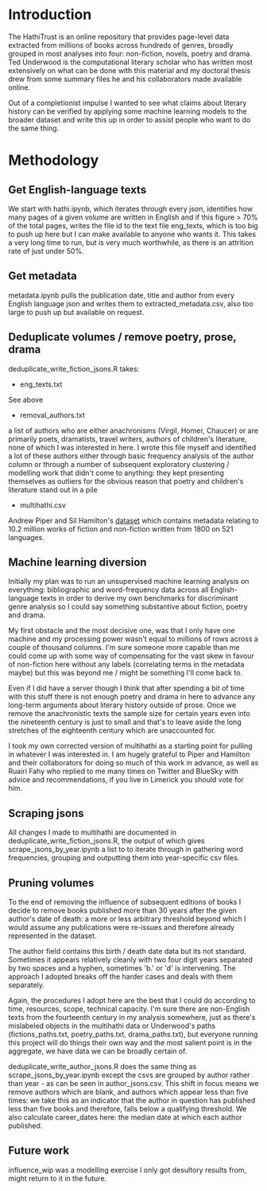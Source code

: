 # Introduction

The HathiTrust is an online repository that provides page-level data extracted from millions of books across hundreds of genres, broadly grouped in most analyses into four: non-fiction, novels, poetry and drama. Ted Underwood is the computational literary scholar who has written most extensively on what can be done with this material and my doctoral thesis drew from some summary files he and his collaborators made available online.

Out of a completionist impulse I wanted to see what claims about literary history can be verified by applying some machine learning models to the broader dataset and write this up in order to assist people who want to do the same thing.

# Methodology

## Get English-language texts

We start with hathi.ipynb, which iterates through every json, identifies how many pages of a given volume are written in English and if this figure > 70% of the total pages, writes the file id to the text file eng_texts, which is too big to push up here but I can make available to anyone who wants it. This takes a very long time to run, but is very much worthwhile, as there is an attrition rate of just under 50%. 

## Get metadata

metadata.ipynb pulls the publication date, title and author from every English language json and writes them to extracted_metadata.csv, also too large to push up but available on request.

## Deduplicate volumes / remove poetry, prose, drama

deduplicate_write_fiction_jsons.R takes: 

- eng_texts.txt

See above

- removal_authors.txt

a list of authors who are either anachronisms (Virgil, Homer, Chaucer) or are primarily poets, dramatists, travel writers, authors of children's literature, none of which I was interested in here. I wrote this file myself and identified a lot of these authors either through basic frequency analysis of the author column or through a number of subsequent exploratory clustering / modelling work that didn't come to anything: they kept presenting themselves as outliers for the obvious reason that poetry and children's literature stand out in a pile

- multihathi.csv

Andrew Piper and Sil Hamilton's [dataset](https://openhumanitiesdata.metajnl.com/articles/10.5334/johd.95) which contains metadata relating to 10.2 million works of fiction and non-fiction written from 1800 on 521 languages.

## Machine learning diversion

Initially my plan was to run an unsupervised machine learning analysis on everything: bibliographic and word-frequency data across all English-language texts in order to derive my own benchmarks for discriminant genre analysis so I could say something substantive about fiction, poetry and drama. 

My first obstacle and the most decisive one, was that I only have one machine and my processing power wasn't equal to millions of rows across a couple of thousand columns. I'm sure someone more capable than me could come up with some way of compensating for the vast skew in favour of non-fiction here without any labels (correlating terms in the metadata maybe) but this was beyond me / might be something I'll come back to.

Even if I did have a server though I think that after spending a bit of time with this stuff there is not enough poetry and drama in here to advance any long-term arguments about literary history outside of prose. Once we remove the anachronistic texts the sample size for certain years even into the nineteenth century is just to small and that's to leave aside the long stretches of the eighteenth century which are unaccounted for. 

I took my own corrected version of multihathi as a starting point for pulling in whatever I was interested in. I am hugely grateful to Piper and Hamilton and their collaborators for doing so much of this work in advance, as well as Ruairí Fahy who replied to me many times on Twitter and BlueSky with advice and recommendations, if you live in Limerick you should vote for him.

## Scraping jsons

All changes I made to multihathi are documented in deduplicate_write_fiction_jsons.R, the output of which gives scrape_jsons_by_year.ipynb a list to to iterate through in gathering word frequencies, grouping and outputting them into year-specific csv files.

## Pruning volumes

To the end of removing the influence of subsequent editions of books I decide to remove books published more than 30 years after the given author's date of death: a more or less arbitrary threshold beyond which I would assume any publications were re-issues and therefore already represented in the dataset.

The author field contains this birth / death date data but its not standard. Sometimes it appears relatively cleanly with two four digit years separated by two spaces and a hyphen, sometimes 'b.' or 'd' is intervening. The approach I adopted breaks off the harder cases and deals with them separately.

Again, the procedures I adopt here are the best that I could do according to time, resources, scope, technical capacity. I'm sure there are non-English texts from the fourteenth century in my analysis somewhere, just as there's mislabeled objects in the multihathi data or Underwood's paths (fictions_paths.txt, poetry_paths.txt, drama_paths.txt), but everyone running this project will do things their own way and the most salient point is in the aggregate, we have data we can be broadly certain of.

deduplicate_write_author_jsons.R does the same thing as scrape_jsons_by_year.ipynb except the csvs are grouped by author rather than year - as can be seen in author_jsons.csv. This shift in focus means we remove authors which are blank, and authors which appear less than five times: we take this as an indicator that the author in question has published less than five books and therefore, falls below a qualifying threshold. We also calculate career_dates here: the median date at which each author published.

## Future work

influence_wip was a modelling exercise I only got desultory results from, might return to it in the future.